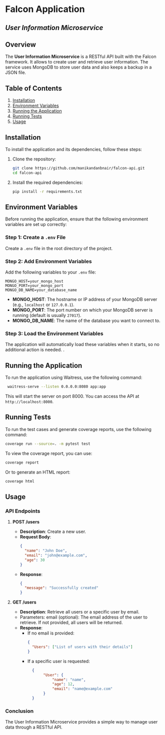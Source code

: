 
# Falcon Application
## *User Information Microservice*

## Overview

The **User Information Microservice** is a RESTful API built with the Falcon framework. It allows to create user and retrieve user information. The service uses MongoDB to store user data and also keeps a backup in a JSON file.

## Table of Contents

1. [Installation](#installation)
2. [Environment Variables](#environment-variables)
3. [Running the Application](#running-the-application)
4. [Running Tests](#running-tests)
5. [Usage](#usage)

## Installation

To install the application and its dependencies, follow these steps:

1. Clone the repository:
   ```bash
   git clone https://github.com/manikandanbnair/falcon-api.git
   cd falcon-api
   ```

2. Install the required dependencies:
   ```bash
   pip install -r requirements.txt
   ```

## Environment Variables

Before running the application, ensure that the following environment variables are set up correctly:

### Step 1: Create a `.env` File

Create a `.env` file in the root directory of the project.

### Step 2: Add Environment Variables

Add the following variables to your `.env` file:

```plaintext
MONGO_HOST=your_mongo_host
MONGO_PORT=your_mongo_port
MONGO_DB_NAME=your_database_name
```

- **MONGO_HOST**: The hostname or IP address of your MongoDB server (e.g., `localhost` or `127.0.0.1`).
- **MONGO_PORT**: The port number on which your MongoDB server is running (default is usually `27017`).
- **MONGO_DB_NAME**: The name of the database you want to connect to.

### Step 3: Load the Environment Variables

The application will automatically load these variables when it starts, so no additional action is needed.
.
## Running the Application

To run the application using Waitress, use the following command:

```bash
 waitress-serve --listen 0.0.0.0:8080 app:app

```

This will start the server on port 8000. You can access the API at `http://localhost:8000`.

## Running Tests

To run the test cases and generate coverage reports, use the following command:

```bash
coverage run --source=. -m pytest test
```

To view the coverage report, you can use:

```bash
coverage report
```

Or to generate an HTML report:

```bash
coverage html
```

## Usage

### API Endpoints

1. **POST /users**
   - **Description**: Create a new user.
   - **Request Body**: 
     ```json
     {
       "name": "John Doe",
       "email": "john@example.com",
       "age": 30
     }
     ```
   - **Response**: 
     ```json
     {
       "message": "Successfully created"
     }
     ```

2. **GET /users**
   - **Description**: Retrieve all users or a specific user by email.
   - Parameters:
      email (optional): The email address of the user to retrieve. If not provided, all users will be returned.
   - **Response**:
     - If no email is provided:
       ```json
       {
         "Users": ["List of users with their details"]  
       }
       ```
     - If a specific user is requested:
       ```json
         {
              "User": {
                  "name": "name",
                  "age": 12,
                  "email": "name@example.com"
              }
         }
       ```

### Conclusion

The User Information Microservice provides a simple way to manage user data through a RESTful API. 
